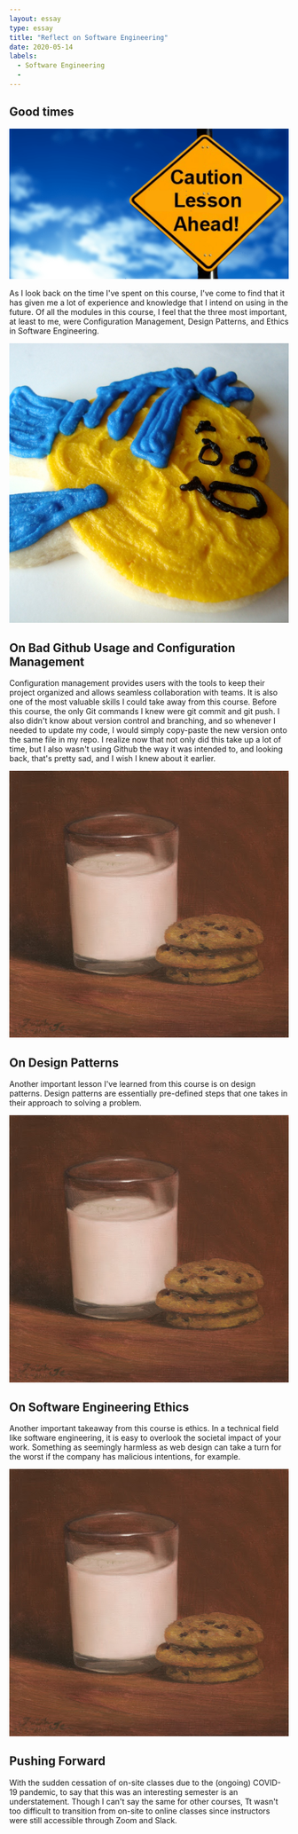 ```yaml
---
layout: essay
type: essay
title: "Reflect on Software Engineering"
date: 2020-05-14
labels:
  - Software Engineering
  - 
---
```


## Good times

<img class="ui medium floated image" src="../images/takeaway.png">

As I look back on the time I've spent on this course, I've come to find that it has given me a lot of experience and knowledge that I intend on using in the future. Of all the modules in this course, I feel that the three most important, at least to me, were Configuration Management, Design Patterns, and Ethics in Software Engineering.

<img class="ui medium right floated image" src="../images/flounder.jpg">

## On Bad Github Usage and Configuration Management

Configuration management provides users with the tools to keep their project organized and allows seamless collaboration with teams. It is also one of the most valuable skills I could take away from this course. Before this course, the only Git commands I knew were git commit and git push. I also didn't know about version control and branching, and so whenever I needed to update my code, I would simply copy-paste the new version onto the same file in my repo. I realize now that not only did this take up a lot of time, but I also wasn't using Github the way it was intended to, and looking back, that's pretty sad, and I wish I knew about it earlier.


<img class="ui medium left floated image" src="../images/milkandcookies.jpg">

## On Design Patterns
Another important lesson I've learned from this course is on design patterns. Design patterns are essentially pre-defined steps that one takes in their approach to solving a problem. 

<img class="ui medium left floated image" src="../images/milkandcookies.jpg">

## On Software Engineering Ethics

Another important takeaway from this course is ethics. In a technical field like software engineering, it is easy to overlook the societal impact of your work. Something as seemingly harmless as web design can take a turn for the worst if the company has malicious intentions, for example. 

<img class="ui medium left floated image" src="../images/milkandcookies.jpg">

## Pushing Forward

With the sudden cessation of on-site classes due to the (ongoing) COVID-19 pandemic, to say that this was an interesting semester is an understatement. Though I can't say the same for other courses, Tt wasn't too difficult to transition from on-site to online classes since instructors were still accessible through Zoom and Slack.
